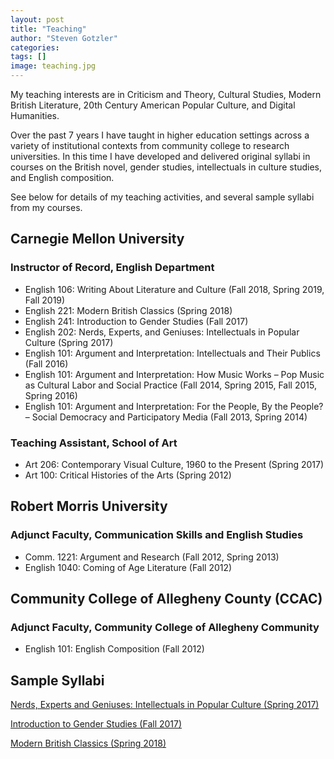 ```yaml
---
layout: post
title: "Teaching"
author: "Steven Gotzler"
categories:
tags: []
image: teaching.jpg
---
```


My teaching interests are in Criticism and Theory, Cultural Studies, Modern British Literature, 20th Century American Popular Culture, and Digital Humanities.

Over the past 7 years I have taught in higher education settings across a variety of institutional contexts from community college to research universities. In this time I have developed and delivered original syllabi in courses on the British novel, gender studies, intellectuals in culture studies, and English composition.

See below for details of my teaching activities, and several sample syllabi from my courses.

## Carnegie Mellon University

### Instructor of Record, English Department

- English 106: Writing About Literature and Culture (Fall 2018, Spring 2019, Fall 2019)
- English 221: Modern British Classics (Spring 2018)
- English 241: Introduction to Gender Studies (Fall 2017)
- English 202: Nerds, Experts, and Geniuses: Intellectuals in Popular Culture (Spring 2017)
- English 101: Argument and Interpretation: Intellectuals and Their Publics (Fall 2016)
- English 101: Argument and Interpretation: How Music Works – Pop Music as Cultural Labor
and Social Practice (Fall 2014, Spring 2015, Fall 2015, Spring 2016)
- English 101: Argument and Interpretation: For the People, By the People? – Social Democracy
and Participatory Media (Fall 2013, Spring 2014)

### Teaching Assistant, School of Art

- Art 206: Contemporary Visual Culture, 1960 to the Present (Spring 2017)
- Art 100: Critical Histories of the Arts (Spring 2012)

## Robert Morris University

### Adjunct Faculty, Communication Skills and English Studies

- Comm. 1221: Argument and Research (Fall 2012, Spring 2013)
- English 1040: Coming of Age Literature (Fall 2012)

## Community College of Allegheny County (CCAC)

### Adjunct Faculty, Community College of Allegheny Community

- English 101: English Composition (Fall 2012)

## Sample Syllabi

[Nerds, Experts and Geniuses: Intellectuals in Popular Culture (Spring 2017)](#insertlink)

[Introduction to Gender Studies (Fall 2017)](#insertlink)

[Modern British Classics (Spring 2018)](#insertlink)
